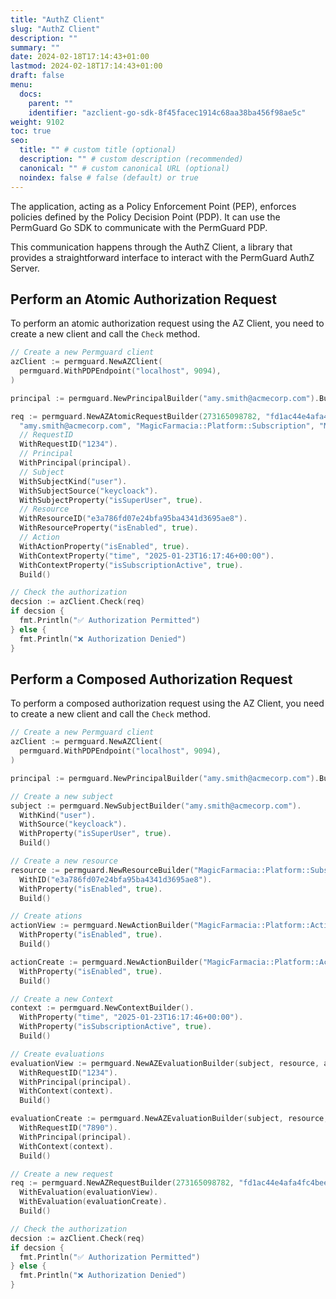 ```yaml
---
title: "AuthZ Client"
slug: "AuthZ Client"
description: ""
summary: ""
date: 2024-02-18T17:14:43+01:00
lastmod: 2024-02-18T17:14:43+01:00
draft: false
menu:
  docs:
    parent: ""
    identifier: "azclient-go-sdk-8f45facec1914c68aa38ba456f98ae5c"
weight: 9102
toc: true
seo:
  title: "" # custom title (optional)
  description: "" # custom description (recommended)
  canonical: "" # custom canonical URL (optional)
  noindex: false # false (default) or true
---
```


The application, acting as a Policy Enforcement Point (PEP), enforces policies defined by the Policy Decision Point (PDP). It can use the PermGuard Go SDK to communicate with the PermGuard PDP.

This communication happens through the AuthZ Client, a library that provides a straightforward interface to interact with the PermGuard AuthZ Server.

## Perform an Atomic Authorization Request

To perform an atomic authorization request using the AZ Client, you need to create a new client and call the `Check` method.

```go
// Create a new Permguard client
azClient := permguard.NewAZClient(
  permguard.WithPDPEndpoint("localhost", 9094),
)

principal := permguard.NewPrincipalBuilder("amy.smith@acmecorp.com").Build()

req := permguard.NewAZAtomicRequestBuilder(273165098782, "fd1ac44e4afa4fc4beec622494d3175a",
  "amy.smith@acmecorp.com", "MagicFarmacia::Platform::Subscription", "MagicFarmacia::Platform::Action::view").
  // RequestID
  WithRequestID("1234").
  // Principal
  WithPrincipal(principal).
  // Subject
  WithSubjectKind("user").
  WithSubjectSource("keycloack").
  WithSubjectProperty("isSuperUser", true).
  // Resource
  WithResourceID("e3a786fd07e24bfa95ba4341d3695ae8").
  WithResourceProperty("isEnabled", true).
  // Action
  WithActionProperty("isEnabled", true).
  WithContextProperty("time", "2025-01-23T16:17:46+00:00").
  WithContextProperty("isSubscriptionActive", true).
  Build()

// Check the authorization
decsion := azClient.Check(req)
if decsion {
  fmt.Println("✅ Authorization Permitted")
} else {
  fmt.Println("❌ Authorization Denied")
}
```

## Perform a Composed Authorization Request

To perform a composed authorization request using the AZ Client, you need to create a new client and call the `Check` method.

```go
// Create a new Permguard client
azClient := permguard.NewAZClient(
  permguard.WithPDPEndpoint("localhost", 9094),
)

principal := permguard.NewPrincipalBuilder("amy.smith@acmecorp.com").Build()

// Create a new subject
subject := permguard.NewSubjectBuilder("amy.smith@acmecorp.com").
  WithKind("user").
  WithSource("keycloack").
  WithProperty("isSuperUser", true).
  Build()

// Create a new resource
resource := permguard.NewResourceBuilder("MagicFarmacia::Platform::Subscription").
  WithID("e3a786fd07e24bfa95ba4341d3695ae8").
  WithProperty("isEnabled", true).
  Build()

// Create ations
actionView := permguard.NewActionBuilder("MagicFarmacia::Platform::Action::view").
  WithProperty("isEnabled", true).
  Build()

actionCreate := permguard.NewActionBuilder("MagicFarmacia::Platform::Action::create").
  WithProperty("isEnabled", true).
  Build()

// Create a new Context
context := permguard.NewContextBuilder().
  WithProperty("time", "2025-01-23T16:17:46+00:00").
  WithProperty("isSubscriptionActive", true).
  Build()

// Create evaluations
evaluationView := permguard.NewAZEvaluationBuilder(subject, resource, actionView).
  WithRequestID("1234").
  WithPrincipal(principal).
  WithContext(context).
  Build()

evaluationCreate := permguard.NewAZEvaluationBuilder(subject, resource, actionCreate).
  WithRequestID("7890").
  WithPrincipal(principal).
  WithContext(context).
  Build()

// Create a new request
req := permguard.NewAZRequestBuilder(273165098782, "fd1ac44e4afa4fc4beec622494d3175a").
  WithEvaluation(evaluationView).
  WithEvaluation(evaluationCreate).
  Build()

// Check the authorization
decsion := azClient.Check(req)
if decsion {
  fmt.Println("✅ Authorization Permitted")
} else {
  fmt.Println("❌ Authorization Denied")
}
```
